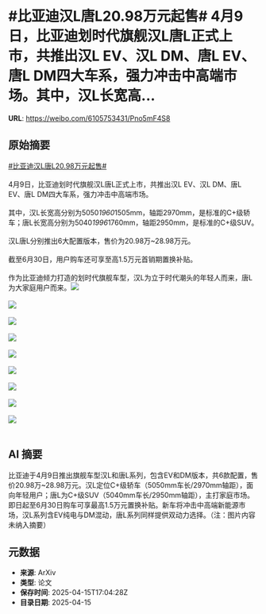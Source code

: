 # #比亚迪汉L唐L20.98万元起售# 4月9日，比亚迪划时代旗舰汉L唐L正式上市，共推出汉L EV、汉L DM、唐L EV、唐L DM四大车系，强力冲击中高端市场。其中，汉L长宽高...

**URL**: https://weibo.com/6105753431/Pno5mF4S8

## 原始摘要

<a href="https://m.weibo.cn/search?containerid=231522type%3D1%26t%3D10%26q%3D%23%E6%AF%94%E4%BA%9A%E8%BF%AA%E6%B1%89L%E5%94%90L20.98%E4%B8%87%E5%85%83%E8%B5%B7%E5%94%AE%23&amp;extparam=%23%E6%AF%94%E4%BA%9A%E8%BF%AA%E6%B1%89L%E5%94%90L20.98%E4%B8%87%E5%85%83%E8%B5%B7%E5%94%AE%23" data-hide=""><span class="surl-text">#比亚迪汉L唐L20.98万元起售#</span></a> <br><br>4月9日，比亚迪划时代旗舰汉L唐L正式上市，共推出汉L EV、汉L DM、唐L EV、唐L DM四大车系，强力冲击中高端市场。<br><br>其中，汉L长宽高分别为5050*1960*1505mm，轴距2970mm，是标准的C+级轿车；唐L长宽高分别为5040*1996*1760mm，轴距2950mm，是标准的C+级SUV。<br><br>汉L唐L分别推出6大配置版本，售价为20.98万~28.98万元。<br><br>截至6月30日，用户购车还可享至高1.5万元首销期置换补贴。<br><br>作为比亚迪倾力打造的划时代旗舰车型，汉L为立于时代潮头的年轻人而来，唐L为大家庭用户而来。<img style="" src="https://tvax4.sinaimg.cn/large/006Fd7o3ly1i0hltlu443j30z90b0n5m.jpg" referrerpolicy="no-referrer"><br><br><img style="" src="https://tvax4.sinaimg.cn/large/006Fd7o3ly1i0hltlzardj30z90jun8s.jpg" referrerpolicy="no-referrer"><br><br><img style="" src="https://tvax1.sinaimg.cn/large/006Fd7o3ly1i0hltmv79tj30z90niavc.jpg" referrerpolicy="no-referrer"><br><br><img style="" src="https://tvax4.sinaimg.cn/large/006Fd7o3ly1i0hltmuk91j30z90nikb5.jpg" referrerpolicy="no-referrer"><br><br><img style="" src="https://tvax3.sinaimg.cn/large/006Fd7o3ly1i0hltm4r21j30z90qgguz.jpg" referrerpolicy="no-referrer"><br><br><img style="" src="https://tvax2.sinaimg.cn/large/006Fd7o3ly1i0hltmrgskj30z90isanw.jpg" referrerpolicy="no-referrer"><br><br><img style="" src="https://tvax1.sinaimg.cn/large/006Fd7o3ly1i0hltmu3b2j30z90qj4e8.jpg" referrerpolicy="no-referrer"><br><br><img style="" src="https://tvax1.sinaimg.cn/large/006Fd7o3ly1i0hltmunmgj30z90nigze.jpg" referrerpolicy="no-referrer"><br><br><img style="" src="https://tvax4.sinaimg.cn/large/006Fd7o3ly1i0hltmw0awj30z90mjnhv.jpg" referrerpolicy="no-referrer"><br><br>

## AI 摘要

比亚迪于4月9日推出旗舰车型汉L和唐L系列，包含EV和DM版本，共6款配置，售价20.98万~28.98万元。汉L定位C+级轿车（5050mm车长/2970mm轴距），面向年轻用户；唐L为C+级SUV（5040mm车长/2950mm轴距），主打家庭市场。即日起至6月30日购车可享最高1.5万元置换补贴。新车将冲击中高端新能源市场，汉L系列含EV纯电与DM混动，唐L系列同样提供双动力选择。（注：图片内容未纳入摘要）

## 元数据

- **来源**: ArXiv
- **类型**: 论文
- **保存时间**: 2025-04-15T17:04:28Z
- **目录日期**: 2025-04-15
